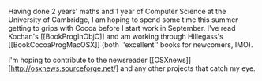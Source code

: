 

Having done 2 years' maths and 1 year of Computer Science at the University of Cambridge, I am hoping to spend some time this summer getting to grips with Cocoa before I start work in September.  I've read Kochan's [[BookProgInObjC]] and am working through Hillegass's [[BookCocoaProgMacOSX]] (both ''excellent'' books for newcomers, IMO).

I'm hoping to contribute to the newsreader [[OSXnews]] [http://osxnews.sourceforge.net/] and any other projects that catch my eye.